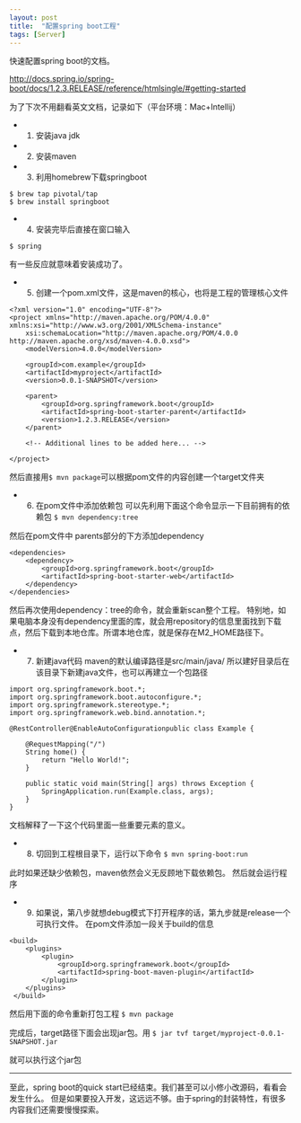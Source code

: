 ```yaml
---
layout: post
title:  "配置spring boot工程"
tags: [Server]
---
```


快速配置spring boot的文档。

<http://docs.spring.io/spring-boot/docs/1.2.3.RELEASE/reference/htmlsingle/#getting-started>

为了下次不用翻看英文文档，记录如下（平台环境：Mac+Intellij）

* 1. 安装java jdk
* 2. 安装maven
* 3. 利用homebrew下载springboot

```
$ brew tap pivotal/tap
$ brew install springboot
```

* 4. 安装完毕后直接在窗口输入

`$ spring  `

有一些反应就意味着安装成功了。

* 5. 创建一个pom.xml文件，这是maven的核心，也将是工程的管理核心文件

```
<?xml version="1.0" encoding="UTF-8"?>
<project xmlns="http://maven.apache.org/POM/4.0.0" xmlns:xsi="http://www.w3.org/2001/XMLSchema-instance"
    xsi:schemaLocation="http://maven.apache.org/POM/4.0.0 http://maven.apache.org/xsd/maven-4.0.0.xsd">
    <modelVersion>4.0.0</modelVersion>

    <groupId>com.example</groupId>
    <artifactId>myproject</artifactId>
    <version>0.0.1-SNAPSHOT</version>

    <parent>
        <groupId>org.springframework.boot</groupId>
        <artifactId>spring-boot-starter-parent</artifactId>
        <version>1.2.3.RELEASE</version>
    </parent>

    <!-- Additional lines to be added here... -->

</project>
```
然后直接用`$ mvn package`可以根据pom文件的内容创建一个target文件夹

* 6. 在pom文件中添加依赖包
可以先利用下面这个命令显示一下目前拥有的依赖包
`$ mvn dependency:tree`

然后在pom文件中 parents部分的下方添加dependency

```
<dependencies>
    <dependency>
        <groupId>org.springframework.boot</groupId>
        <artifactId>spring-boot-starter-web</artifactId>
    </dependency>
</dependencies>
```
   
然后再次使用dependency：tree的命令，就会重新scan整个工程。
特别地，如果电脑本身没有dependency里面的库，就会用repository的信息里面找到下载点，然后下载到本地仓库。所谓本地仓库，就是保存在M2_HOME路径下。

* 7. 新建java代码
maven的默认编译路径是src/main/java/ 所以建好目录后在该目录下新建java文件，也可以再建立一个包路径

```
import org.springframework.boot.*;
import org.springframework.boot.autoconfigure.*;
import org.springframework.stereotype.*;
import org.springframework.web.bind.annotation.*;

@RestController@EnableAutoConfigurationpublic class Example {

    @RequestMapping("/")
    String home() {
        return "Hello World!";
    }

    public static void main(String[] args) throws Exception {
        SpringApplication.run(Example.class, args);
    }
}
```
文档解释了一下这个代码里面一些重要元素的意义。

* 8. 切回到工程根目录下，运行以下命令
`$ mvn spring-boot:run`

此时如果还缺少依赖包，maven依然会义无反顾地下载依赖包。
然后就会运行程序

* 9. 如果说，第八步就想debug模式下打开程序的话，第九步就是release一个可执行文件。
在pom文件添加一段关于build的信息

```
<build>
    <plugins>
        <plugin>
            <groupId>org.springframework.boot</groupId>
            <artifactId>spring-boot-maven-plugin</artifactId>
        </plugin>
    </plugins>
 </build>
```
然后用下面的命令重新打包工程
`$ mvn package`

完成后，target路径下面会出现jar包。用
`$ jar tvf target/myproject-0.0.1-SNAPSHOT.jar`

就可以执行这个jar包

---
至此，spring boot的quick start已经结束。我们甚至可以小修小改源码，看看会发生什么。
但是如果要投入开发，这远远不够。由于spring的封装特性，有很多内容我们还需要慢慢探索。


